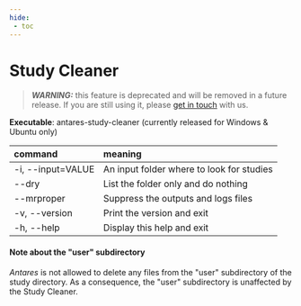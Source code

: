 ```yaml
---
hide:
 - toc
---
```


# Study Cleaner


> _**WARNING:**_ this feature is deprecated and will be removed in a future release. If you are still using it,
> please [get in touch](https://github.com/AntaresSimulatorTeam/Antares_Simulator/issues) with us.

**Executable**: antares-study-cleaner (currently released for Windows & Ubuntu only)

| command           | meaning                                   |
|:------------------|:------------------------------------------|
| -i, --input=VALUE | An input folder where to look for studies |
| --dry             | List the folder only and do nothing       |
| --mrproper        | Suppress the outputs and logs files       |
| -v, --version     | Print the version and exit                |
| -h, --help        | Display this help and exit                |


#### Note about the "user" subdirectory
*Antares* is not allowed to delete any files from the "user" subdirectory of the study directory. 
As a consequence, the "user" subdirectory is unaffected by the Study Cleaner.